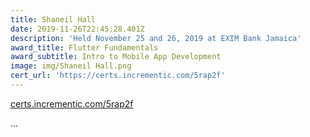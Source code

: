 ```yaml
---
title: Shaneil Hall
date: 2019-11-26T22:45:28.401Z
description: 'Held November 25 and 26, 2019 at EXIM Bank Jamaica'
award_title: Flutter Fundamentals
award_subtitle: Intro to Mobile App Development
image: img/Shaneil Hall.png
cert_url: 'https://certs.incrementic.com/5rap2f'
---
```

[certs.incrementic.com/5rap2f](https://certs.incrementic.com/5rap2f)

...
